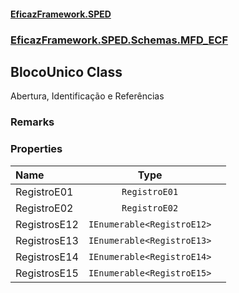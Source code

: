 #### [EficazFramework.SPED](EficazFrameworkSPED.md 'EficazFramework SPED')
### [EficazFramework.SPED.Schemas.MFD_ECF](EficazFramework.SPED.Schemas.MFD_ECF.md 'EficazFramework.SPED.Schemas.MFD_ECF')

## BlocoUnico Class

Abertura, Identificação e Referências

### Remarks
### Properties

| Name | Type | |
| :--- | :---: | :--- |
| RegistroE01 | `RegistroE01` |  |
| RegistroE02 | `RegistroE02` |  |
| RegistrosE12 | `IEnumerable<RegistroE12>` |  |
| RegistrosE13 | `IEnumerable<RegistroE13>` |  |
| RegistrosE14 | `IEnumerable<RegistroE14>` |  |
| RegistrosE15 | `IEnumerable<RegistroE15>` |  |
